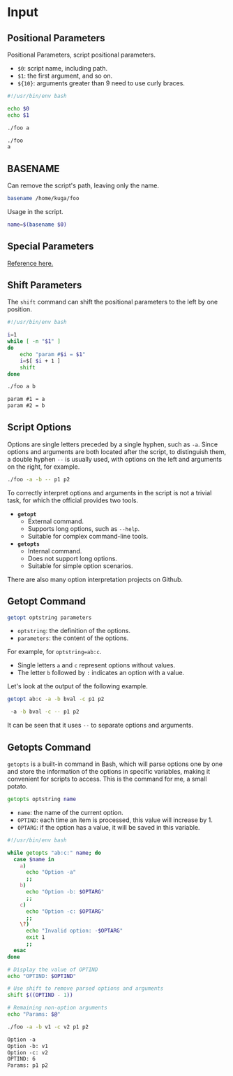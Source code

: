 # Input

## Positional Parameters

Positional Parameters, script positional parameters.

* `$0`: script name, including path.
* `$1`: the first argument, and so on.
* `${10}`: arguments greater than 9 need to use curly braces.

```bash
#!/usr/bin/env bash

echo $0
echo $1
```

```bash
./foo a
```

```bash
./foo
a
```

## BASENAME

Can remove the script's path, leaving only the name.

```bash
basename /home/kuga/foo
```

Usage in the script.

```bash
name=$(basename $0)
```

## Special Parameters

[Reference here.](/linux/getting-started/script/special-params)

## Shift Parameters

The `shift` command can shift the positional parameters to the left by one position.

```bash
#!/usr/bin/env bash

i=1
while [ -n "$1" ]
do
    echo "param #$i = $1"
    i=$[ $i + 1 ]
    shift
done
```

```bash
./foo a b
```

```txt
param #1 = a
param #2 = b
```

## Script Options

Options are single letters preceded by a single hyphen, such as `-a`. Since options and arguments are both located after the script, to distinguish them, a double hyphen `--` is usually used, with options on the left and arguments on the right, for example.

```bash
./foo -a -b -- p1 p2
```

To correctly interpret options and arguments in the script is not a trivial task, for which the official provides two tools.

* **`getopt`**
  * External command.
  * Supports long options, such as `--help`.
  * Suitable for complex command-line tools.
* **`getopts`**
  * Internal command.
  * Does not support long options.
  * Suitable for simple option scenarios.

There are also many option interpretation projects on Github.

## Getopt Command

```bash
getopt optstring parameters
```

* `optstring`: the definition of the options.
* `parameters`: the content of the options.

For example, for `optstring=ab:c`.

* Single letters `a` and `c` represent options without values.
* The letter `b` followed by `:` indicates an option with a value.

Let's look at the output of the following example.

```bash
getopt ab:c -a -b bval -c p1 p2
```

```bash
 -a -b bval -c -- p1 p2
```

It can be seen that it uses `--` to separate options and arguments.

## Getopts Command

`getopts` is a built-in command in Bash, which will parse options one by one and store the information of the options in specific variables, making it convenient for scripts to access. This is the command for me, a small potato.

```bash
getopts optstring name
```

* `name`: the name of the current option.
* `OPTIND`: each time an item is processed, this value will increase by 1.
* `OPTARG`: if the option has a value, it will be saved in this variable.

```bash
#!/usr/bin/env bash

while getopts "ab:c:" name; do
  case $name in
    a)
      echo "Option -a"
      ;;
    b)
      echo "Option -b: $OPTARG"
      ;;
    c)
      echo "Option -c: $OPTARG"
      ;;
    \?)
      echo "Invalid option: -$OPTARG"
      exit 1
      ;;
  esac
done

# Display the value of OPTIND
echo "OPTIND: $OPTIND"

# Use shift to remove parsed options and arguments
shift $((OPTIND - 1))

# Remaining non-option arguments
echo "Params: $@"
```

```bash
./foo -a -b v1 -c v2 p1 p2
```

```txt
Option -a
Option -b: v1
Option -c: v2
OPTIND: 6
Params: p1 p2
```
